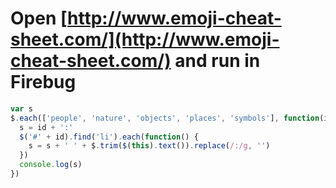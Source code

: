 # Open [http://www.emoji-cheat-sheet.com/](http://www.emoji-cheat-sheet.com/) and run in Firebug

```javascript
var s
$.each(['people', 'nature', 'objects', 'places', 'symbols'], function(i, id) {
  s = id + ':'
  $('#' + id).find('li').each(function() {
    s = s + ' ' + $.trim($(this).text()).replace(/:/g, '')
  })
  console.log(s)
})
```
